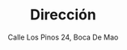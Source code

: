 ---
title: 'Dirección'
subtitle: 'Calle Los Pinos 24, Boca De Mao'
icon: 'geo-alt-fill'
iconFill: 'fill-red-500'
link: 'https://www.google.com/maps/place/Servicios+N%C3%BA%C3%B1ez/@19.5911994,-71.0489276,379m/data=!3m1!1e3!4m6!3m5!1s0x8eb1a3b9c120269f:0xcdf012fe96eb6a6d!8m2!3d19.5908899!4d-71.0491374!16s%2Fg%2F11w9xxtz7y!5m1!1e1?entry=ttu&g_ep=EgoyMDI1MTAwOC4wIKXMDSoASAFQAw%3D%3D'
---